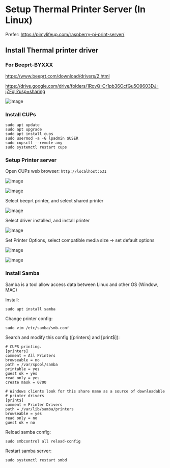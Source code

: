 # Setup Thermal Printer Server (In Linux)
Prefer: https://pimylifeup.com/raspberry-pi-print-server/

## Install Thermal printer driver
### For Beeprt-BYXXX
https://www.beeprt.com/download/drivers/2.html

https://drive.google.com/drive/folders/1RovQ-Cr1pb36OcfGu5O9603DJ-jZFgll?usp=sharing

![image](https://user-images.githubusercontent.com/32226325/190885585-3f57bd29-fd5c-4d02-b1c2-d0b49301c83d.png)

### Install CUPs
```
sudo apt update
sudo apt upgrade
sudo apt install cups
sudo usermod -a -G lpadmin $USER
sudo cupsctl --remote-any
sudo systemctl restart cups
```

### Setup Printer server

Open CUPs web browser: `http://localhost:631`

![image](https://user-images.githubusercontent.com/32226325/190885611-6dbbbad2-d236-4ec0-b4e0-42b62de6c576.png)

![image](https://user-images.githubusercontent.com/32226325/190885627-b89b127a-f152-4f04-8569-00f4b9079074.png)

Select beeprt printer, and select shared printer

![image](https://user-images.githubusercontent.com/32226325/190885638-ce9ec2de-8e5b-42d0-910d-e3ad51391f07.png)

Select driver installed, and install printer

![image](https://user-images.githubusercontent.com/32226325/190885647-be467249-d00a-42ca-9dc2-424f59028eff.png)

Set Printer Options, select compatible media size -> set default options

![image](https://user-images.githubusercontent.com/32226325/190885705-797b33f7-79ae-4641-950f-cc288f004654.png)

![image](https://user-images.githubusercontent.com/32226325/190885727-bf66cda2-3d59-4830-bb04-d5b1bb34cf1b.png)


### Install Samba
Samba is a tool allow access data between Linux and other OS (Window, MAC)

Install:

`sudo apt install samba`

Change printer config:

`sudo vim /etc/samba/smb.conf`

Search and modify this config ([printers] and [print$]):

```
# CUPS printing.
[printers]
comment = All Printers
browseable = no
path = /var/spool/samba
printable = yes
guest ok = yes
read only = yes
create mask = 0700

# Windows clients look for this share name as a source of downloadable
# printer drivers
[print$]
comment = Printer Drivers
path = /var/lib/samba/printers
browseable = yes
read only = no
guest ok = no
```

Reload samba config:

`sudo smbcontrol all reload-config`

Restart samba server:

`sudo systemctl restart smbd`
